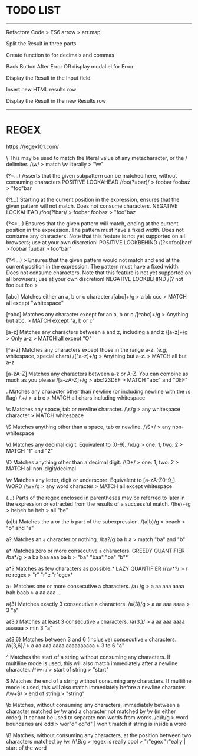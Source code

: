 # TODO LIST
---

Refactore Code > ES6 arrow > arr.map 

<!-- Import mathjs -->

<!-- Identify Design Pattern -->

<!-- Add Button Values -->

<!-- Add Event Handler - Input -->

<!-- Display Values on Click -->

<!-- Save Expression to Data Structure -->

<!-- Add Event Handler - Operators -->

<!-- Apple Regex Substring Replacer -->

<!-- Apply Regex Validation to the Expression -->

<!-- Pass Validated Results to math.js eval() -->

<!-- Calculate The Expression -->

<!-- Save Result in Data Structure -->

<!-- Rewrite Parser -->

<!-- Capture Syntax Error -->

<!-- Display Result to input field -->

<!-- Concatenate new input to input field if result = true -->

<!-- Concatenate Syntax Error to Current Input -->

<!-- If Error, delete the whole line of Error -->

Split the Result in three parts

Create function to for decimals and commas

Back Button After Error OR display modal el for Error

Display the Result in the Input field

Insert new HTML results row

Display the Result in the new Results row



---



# REGEX

https://regex101.com/

\           This may be used to match the literal value of any metacharacter, or the / delimiter.
                /\\w/ > match \w literally > "\w"

(?=...)     Asserts that the given subpattern can be matched here, without consuming characters
                POSITIVE LOOKAHEAD
                /foo(?=bar)/ > foobar foobaz > "foo"bar

(?!...)     Starting at the current position in the expression, ensures that the given pattern will not match. Does not consume characters.
                NEGATIVE LOOKAHEAD
                /foo(?!bar)/ > foobar foobaz > "foo"baz

(?<=...)    Ensures that the given pattern will match, ending at the current position in the expression. The pattern must have a fixed width. Does not consume any characters.
            Note that this feature is not yet supported on all browsers; use at your own discretion!
                POSITIVE LOOKBEHIND
                /(?<=foo)bar/ > foobar fuubar > foo"bar"

(?<!...) >  Ensures that the given pattern would not match and end at the current position in the expression. The pattern must have a fixed width. Does not consume characters.
            Note that this feature is not yet supported on all browsers; use at your own discretion!
                NEGATIVE LOOKBEHIND
                /(?<!not )foo/ > not foo but foo > 

[abc]       Matches either an a, b or c character
                /[abc]+/g > a bb ccc > MATCH all except "whitespace"

[^abc]      Matches any character except for an a, b or c
                /[^abc]+/g > Anything but abc. > MATCH except "a, b or c"

[a-z]       Matches any characters between a and z, including a and z
                /[a-z]+/g > Only a-z > MATCH all except "O"

[^a-z]      Matches any characters except those in the range a-z. (e.g, whitespace, special chars)
                /[^a-z]+/g > Anything but a-z. > MATCH all but a-z

[a-zA-Z]    Matches any characters between a-z or A-Z. You can combine as much as you please
                /[a-zA-Z]+/g > abc123DEF > MATCH "abc" and "DEF"

.           Matches any character other than newline (or including newline with the /s flag)
                /.+/ > a b c > MATCH all chars including whitespace

\s          Matches any space, tab or newline character.
                /\s/g > any whitespace character > MATCH whitespace

\S          Matches anything other than a space, tab or newline.
                /\S+/ > any non-whitespace

\d          Matches any decimal digit. Equivalent to [0-9].
                /\d/g > one: 1, two: 2 > MATCH "1" and "2"

\D          Matches anything other than a decimal digit.
                /\D+/ > one: 1, two: 2 > MATCH all non-digit/decimal

\w          Matches any letter, digit or underscore. Equivalent to [a-zA-Z0-9_].
                WORD
                /\w+/g > any word character > MATCH all except whitespace

(...)       Parts of the regex enclosed in parentheses may be referred to later in the expression or extracted from the results of a successful match.
                /(he)+/g > heheh he heh > all "he"

(a|b)       Matches the a or the b part of the subexpression.
                /(a|b)/g > beach > "b" and "a"

a?          Matches an `a` character or nothing.
                /ba?/g ba b a > match "ba" and "b"

a*          Matches zero or more consecutive `a` characters.
                GREEDY QUANTIFIER
                /ba*/g > a ba baa aaa ba b > "ba" "baa" "ba" "b"*

a*?         Matches as few characters as possible.*
                LAZY QUANTIFIER
                /r\w*?/ > r re regex > "r" "r"e "r"egex*

a+          Matches one or more consecutive `a` characters.
                /a+/g > a aa aaa aaaa bab baab > a aa aaa ...

a{3}        Matches exactly 3 consecutive `a` characters.
                /a{3}/g > a aa aaa aaaa > 3 "a"

a{3,}       Matches at least 3 consecutive `a` characters.
                /a{3,}/ > a aa aaa aaaa aaaaaa > min 3 "a"

a{3,6}      Matches between 3 and 6 (inclusive) consecutive `a` characters.
                /a{3,6}/ > a aa aaa aaaa aaaaaaaaaa > 3 to 6 "a"

^           Matches the start of a string without consuming any characters. If multiline mode is used, this will also match immediately after a newline character.
                /^\w+/ > start of string > "start"

$           Matches the end of a string without consuming any characters. If multiline mode is used, this will also match immediately before a newline character.
                /\w+$/ > end of string > "string"

\b          Matches, without consuming any characters, immediately between a character matched by \w and a character not matched by \w (in either order). It cannot be used to separate non words from words.
                /d\b/g > word boundaries are odd > wor"d" od"d" | won't match if string is inside a word

\B          Matches, without consuming any characters, at the position between two characters matched by \w.
                /r\B/g > regex is really cool > "r"egex "r"eally | start of the word